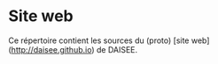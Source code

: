 # Site web

Ce répertoire contient les sources du (proto) [site web] (http://daisee.github.io) de DAISEE. 
